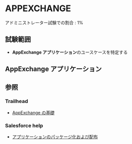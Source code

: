 # APPEXCHANGE

アドミニストレーター試験での割合 : 1%

## 試験範囲

- <b>AppExchange アプリケーション</b>のユースケースを特定する

AppExchange アプリケーション
---

## 参照

### Trailhead

- [AppExchange の基礎](https://trailhead.salesforce.com/ja/content/learn/modules/appexchange_basics)

### Salesforce help

- [アプリケーションのパッケージ化および配布](https://help.salesforce.com/articleView?id=package_distribute_apps_overview.htm&type=5)
